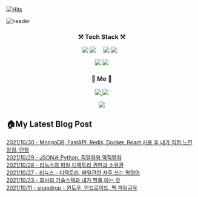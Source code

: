 [![Hits](https://hits.seeyoufarm.com/api/count/incr/badge.svg?url=https%3A%2F%2Fgithub.com%2Fswhan9404&count_bg=%2379C83D&title_bg=%23555555&icon=&icon_color=%23E7E7E7&title=hits&edge_flat=false)](https://hits.seeyoufarm.com)           

![header](https://capsule-render.vercel.app/api?type=waving&color=gradient&section=header&text=%20몰입하는개발자,한승운입니다👋%20&height=250&fontSize=50&animation=twinkling)


<h3 align="center">⚒️ Tech Stack ⚒️</h3>
<p align="center">
  <img src="https://img.shields.io/badge/Java-palegoldenrod?style=flat-square&logo=Java&logoColor=red"/>
  <img src="https://img.shields.io/badge/Spring-white?style=flat-square&logo=Spring&logoColor=white&color=6DB33F"/> &nbsp &nbsp 
  
  <img src="https://img.shields.io/badge/Python-3766AB?style=flat-square&logo=Python&logoColor=white"/>
  <img src="https://img.shields.io/badge/Django-092E20?style=flat-square&logo=Django&logoColor=white"/>&nbsp &nbsp 
</p>  
<p align="center">
  <img src="https://img.shields.io/badge/Javascript-ffb13b?style=flat-square&logo=javascript&logoColor=white"/>
  <img src="https://img.shields.io/badge/Vue.js-4FC08D?style=flat-square&logo=Vue.js&logoColor=white"/>
  
</p>


<h3 align="center"> 🍒 Me 🍒 </h3>
<p align="center">
  <a href="https://velog.io/@swhan9404/series">
    <img src="https://img.shields.io/badge/Tech%20Blog-11B48A?style=flat-square&logo=Vimeo&logoColor=white&link=https://velog.io/@swhan9404/series"/>
  </a>
<!--   <a href="https://www.notion.so/419b1896ac1f46c28e7b2f78a33e3d9b">
    <img src="https://img.shields.io/badge/%ED%8F%AC%ED%8A%B8%ED%8F%B4%EB%A6%AC%EC%98%A4-000000?style=flat-square&logo=Notion&logoColor=white&link=https://www.notion.so/419b1896ac1f46c28e7b2f78a33e3d9b"/>
  </a> -->
  <a href="mailto:gardener9404@gmail.com">
    <img src="https://img.shields.io/badge/Gmail-d14836?style=flat-square&logo=Gmail&logoColor=white&link=gardener9404@gmail.com"/>
  </a>

</p>



<!--
[![Top Langs](https://github-readme-stats.vercel.app/api/top-langs/?username=swhan9404&layout=compact&theme=dracula)](https://github.com/metleeha)
[![Anurag's GitHub stats](https://github-readme-stats.vercel.app/api?username=swhan9404)](https://github.com/anuraghazra/github-readme-stats)
[![Solved.ac
프로필](http://mazassumnida.wtf/api/v2/generate_badge?boj=swhan9404)](https://solved.ac/swhan9404)
-->
<p align="center">
  <a href="https://github.com/devxb/CommitCombo/">
    <img src="http://commitcombo.com/get?user=swhan9404&theme=DeepOcean-mini"/>
  </a>
</p>


<h2>🏠My Latest Blog Post</h2>
<a href='https://velog.io/@swhan9404/MongoDB-FastAPI-Redis-Docker-%EC%82%AC%EC%9A%A9-%ED%9B%84-%EB%82%B4%EA%B0%80-%EC%A7%81%EC%A0%91-%EB%8A%90%EB%82%80-%EC%9E%A5%EC%A0%90-%EB%8B%A8%EC%A0%90'>2021/10/30 - MongoDB, FastAPI, Redis, Docker, React 사용 후 내가 직접 느낀 장점, 단점</a><br><a href='https://velog.io/@swhan9404/JSON%EA%B3%BC-Python.-%EC%A7%81%EB%A0%AC%ED%99%94%EC%99%80-%EC%97%AD%EC%A7%81%EB%A0%AC%ED%99%94'>2021/10/29 - JSON과 Python. 직렬화와 역직렬화</a><br><a href='https://velog.io/@swhan9404/%EB%A6%AC%EB%88%85%EC%8A%A4%EC%9D%98-%ED%8C%8C%EC%9D%BC%EB%94%94%EB%A0%89%ED%86%A0%EB%A6%AC-%EA%B6%8C%ED%95%9C%EA%B3%BC-%EC%86%8C%EC%9C%A0%EA%B6%8C'>2021/10/28 - 리눅스의 파일,디렉토리 권한과 소유권</a><br><a href='https://velog.io/@swhan9404/%EB%A6%AC%EB%88%85%EC%8A%A4-%EB%94%94%EB%A0%89%ED%86%A0%EB%A6%AC-%ED%8C%8C%EC%9D%BC%EA%B4%80%EB%A0%A8-%EC%9E%90%EC%A3%BC-%EC%93%B0%EB%8A%94-%EB%AA%85%EB%A0%B9%EC%96%B4'>2021/10/27 - 리눅스 - 디렉토리, 파일관련 자주 쓰는 명령어</a><br><a href='https://velog.io/@swhan9404/%ED%9A%8C%EC%82%AC%EC%9D%98-%EA%B8%B0%EC%88%A0%EC%8A%A4%ED%83%9D%EA%B3%BC-%EB%82%B4%EA%B0%80-%ED%95%A0%EC%A4%84-%EC%95%84%EB%8A%94-%EA%B2%83'>2021/10/23 - 회사의 기술스택과 내가 할줄 아는 것</a><br><a href='https://velog.io/@swhan9404/snapdrop-%EC%9C%88%EB%8F%84%EC%9A%B0-%EC%95%88%EB%93%9C%EB%A1%9C%EC%9D%B4%EB%93%9C-%EB%A7%A5-%ED%8C%8C%EC%9D%BC%EA%B3%B5%EC%9C%A0'>2021/10/11 - snapdrop - 윈도우, 안드로이드, 맥 파일공유</a><br>